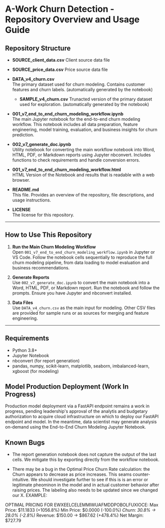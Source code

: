 # A-Work Churn Detection - Repository Overview and Usage Guide

## Repository Structure

- **SOURCE_client_data.csv**
  Client source data file

- **SOURCE_price_data.csv** 
  Price source data file

- **DATA_v4_churn.csv**  
  The primary dataset used for churn modeling. Contains customer features and churn labels. (automatically generated by the notebook)

  - **SAMPLE_v4_churn.csv**
    Trunacted version of the primary dataset used for exploration. (automatically generated by the notebook)

- **001_v7_end_to_end_churn_modeling_workflow.ipynb**  
  The main Jupyter notebook for the end-to-end churn modeling workflow. This notebook includes all data preparation, feature engineering, model training, evaluation, and business insights for churn prediction.

- **002_v7_generate_doc.ipynb**  
  Utility notebook for converting the main workflow notebook into Word, HTML, PDF, or Markdown reports using Jupyter nbconvert. Includes functions to check requirements and handle conversion errors.

- **001_v7_end_to_end_churn_modeling_workflow.html**  
  HTML Version of the Notebook and results that is readable with a web browser.

- **README.md**  
  This file. Provides an overview of the repository, file descriptions, and usage instructions.

- **LICENSE**  
  The license for this repository.

---

## How to Use This Repository

1. **Run the Main Churn Modeling Workflow**  
   Open `001_v7_end_to_end_churn_modeling_workflow.ipynb` in Jupyter or VS Code. Follow the notebook cells sequentially to reproduce the full churn modeling pipeline, from data loading to model evaluation and business recommendations.

2. **Generate Reports**  
   Use `002_v7_generate_doc.ipynb` to convert the main notebook into a Word, HTML, PDF, or Markdown report. Run the notebook and follow the prompts. Ensure you have Jupyter and nbconvert installed.

3. **Data Files**  
   Use `DATA_v4_churn.csv` as the main input for modeling. Other CSV files are provided for sample runs or as sources for merging and feature engineering.

---

## Requirements

- Python 3.8+
- Jupyter Notebook
- nbconvert (for report generation)
- pandas, numpy, scikit-learn, matplotlib, seaborn, imbalanced-learn, xgboost (for modeling)

## Model Production Deployment (Work In Progress)

Production model deployment via a FastAPI endpoint remains a work in progress, pending leadership's approval of the analytis and budgetary authorization to acquire cloud infrastructure on which to deploy our FastAPI endpoint and model. In the meantime, data scientist may generate analysis on-demand using the End-to-End Churn Modeling Jupyter Notebook. 

## Known Bugs

- The report generation notebook does not capture the output of the last cells. We mitigate this by exporting directly from the workflow notebook.

-  There may be a bug in the Optimal Price Churn Rate calculation: the Churn appears to decrease as price increases. This seams counter-intuitive. We should investigate further to see if this is is an error or legitimate pheominon in the model and in actual customer behavior after raising prices. The labeling also needs to be updated since we changed our X. EXAMPLE:

 OPTIMAL PRICING FOR EWXEELCELEMMIWUAFMDDPOBOLFUXIOCE:
   Max Price: $11.1833 (+1056.8%)
   Min Price: $0.0000 (-100.0%)
   *Churn: 30.8% → 28.0% (-2.8%)*
   Revenue: $150.00 → $867.62 (+478.4%)
   Net Margin: $727.79
